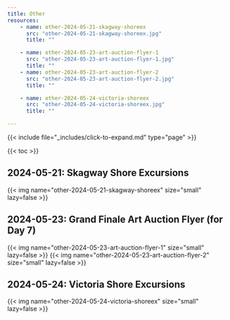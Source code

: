 ```yaml
---
title: Other
resources:
    - name: other-2024-05-21-skagway-shoreex
      src: "other-2024-05-21-skagway-shoreex.jpg"
      title: ""

    - name: other-2024-05-23-art-auction-flyer-1
      src: "other-2024-05-23-art-auction-flyer-1.jpg"
      title: ""
    - name: other-2024-05-23-art-auction-flyer-2
      src: "other-2024-05-23-art-auction-flyer-2.jpg"
      title: ""

    - name: other-2024-05-24-victoria-shoreex
      src: "other-2024-05-24-victoria-shoreex.jpg"
      title: ""

---
```


{{< include file="_includes/click-to-expand.md" type="page" >}}

{{< toc >}}

## 2024-05-21: Skagway Shore Excursions

{{< img name="other-2024-05-21-skagway-shoreex" size="small" lazy=false >}}

## 2024-05-23: Grand Finale Art Auction Flyer (for Day 7)

{{< img name="other-2024-05-23-art-auction-flyer-1" size="small" lazy=false >}}
{{< img name="other-2024-05-23-art-auction-flyer-2" size="small" lazy=false >}}

## 2024-05-24: Victoria Shore Excursions

{{< img name="other-2024-05-24-victoria-shoreex" size="small" lazy=false >}}
